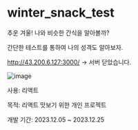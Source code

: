 # winter_snack_test

추운 겨울! 나와 비슷한 간식을 알아볼까?

간단한 테스트를 통하여 나의 성격도 알아보자.

http://43.200.6.127:3000/ -> 서버 닫았습니다.


![image](https://github.com/izoq78/winter_snack_test/assets/127970981/027bc268-3227-4844-8d71-2e454199af6a)



사용: 리액트

목적: 리액트 맛보기 위한 개인 프로젝트

개발 기간: 2023.12.05 ~ 2023.12.25
